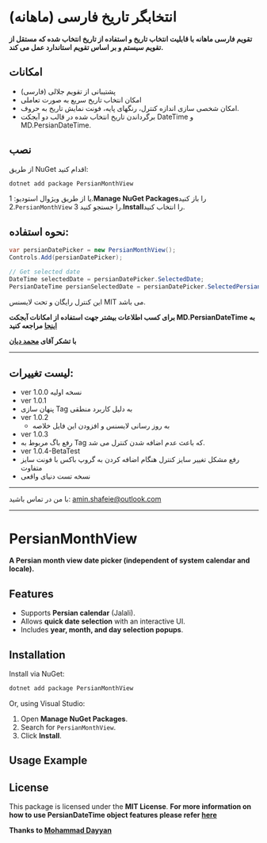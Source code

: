 # انتخابگر تاریخ فارسی (ماهانه)
**تقویم فارسی ماهانه با قابلیت انتخاب تاریخ و استفاده از تاریخ انتخاب شده که مستقل از تقویم سیستم و بر اساس تقویم استاندارد عمل می کند.**
## امکانات
- پشتیبانی از تقویم جلالی (فارسی)
- امکان انتخاب تاریخ سریع به صورت تعاملی
- امکان شخصی سازی اندازه کنترل، رنگهای پایه، فونت نمایش تاریخ به حروف.
- برگرداندن تاریخ انتخاب شده در قالب دو آبجکت DateTime و MD.PersianDateTime.
## نصب
  از طریق NuGet اقدام کنید:
```sh
dotnet add package PersianMonthView
```
  یا از طریق ویژوال استودیو:
  1.**Manage NuGet Packages**را باز کنید
  2.`PersianMonthView` را جستجو کنید
  3.**Install**را انتخاب کنید.
## نحوه استفاده:
```csharp
var persianDatePicker = new PersianMonthView();
Controls.Add(persianDatePicker);

// Get selected date
DateTime selectedDate = persianDatePicker.SelectedDate;
PersianDateTime persianSelectedDate = persianDatePicker.SelectedPersianDate;
```
  این کنترل رایگان و تحت لایسنس MIT می باشد.

  **برای کسب اطلاعات بیشتر جهت استفاده از امکانات آبجکت MD.PersianDateTime به [اینجا](https://github.com/Mds92/MD.PersianDateTime) مراجعه کنید**

  **با تشکر آقای [محمد دیان](https://github.com/Mds92)**
***
## لیست تغییرات:
- ver 1.0.0 
	نسخه اولیه
- ver 1.0.1 
-	پنهان سازی Tag به دلیل کاربرد منطقی
- ver 1.0.2 
	- به روز رسانی لایسنس و افزودن این فایل خلاصه
- ver 1.0.3 	
- رفع باگ مربوط به Tag که باعث عدم اضافه شدن کنترل می شد.
- ver 1.0.4-BetaTest
- رفع مشکل تغییر سایز کنترل هنگام اضافه کردن به گروپ باکس با فونت سایز متفاوت
- نسخه تست دنیای واقعی
***
با من در تماس باشید:
amin.shafeie@outlook.com
***
# PersianMonthView

**A Persian month view date picker (independent of system calendar and locale).**

## Features
- Supports **Persian calendar** (Jalali).
- Allows **quick date selection** with an interactive UI.
- Includes **year, month, and day selection popups**.

## Installation
Install via NuGet:
```sh
dotnet add package PersianMonthView
```
Or, using Visual Studio:
1. Open **Manage NuGet Packages**.
2. Search for `PersianMonthView`.
3. Click **Install**.

## Usage Example


## License
This package is licensed under the **MIT License**.
**For more information on how to use PersianDateTime object features please refer [here](https://github.com/Mds92/MD.PersianDateTime)**

**Thanks to [Mohammad Dayyan](https://github.com/Mds92)**
